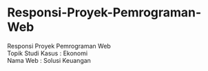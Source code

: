 # Responsi-Proyek-Pemrograman-Web

Responsi Proyek Pemrograman Web <br>
Topik Studi Kasus : Ekonomi <br>
Nama Web : Solusi Keuangan
